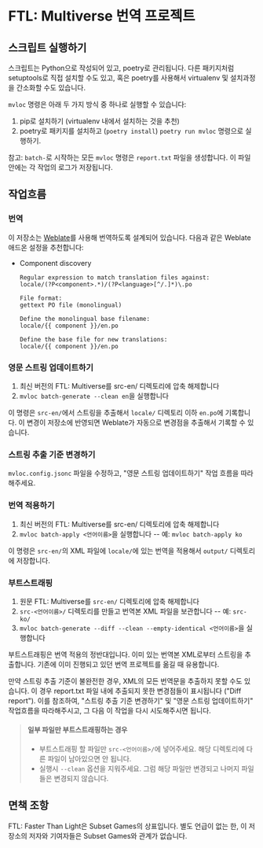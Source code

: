 # FTL: Multiverse 번역 프로젝트

## 스크립트 실행하기

스크립트는 Python으로 작성되어 있고, poetry로 관리됩니다. 다른 패키지처럼 setuptools로 직접 설치할 수도 있고, 혹은 poetry를 사용해서 virtualenv 및 설치과정을 간소화할 수도 있습니다.

`mvloc` 명령은 아래 두 가지 방식 중 하나로 실행할 수 있습니다:

1. pip로 설치하기 (virtualenv 내에서 설치하는 것을 추천)
2. poetry로 패키지를 설치하고 (`poetry install`) `poetry run mvloc` 명령으로 실행하기.

참고: `batch-`로 시작하는 모든 `mvloc` 명령은 `report.txt` 파일을 생성합니다. 이 파일 안에는 각 작업의 로그가 저장됩니다.

## 작업흐름

### 번역

이 저장소는 [Weblate](https://weblate.org/)를 사용해 번역하도록 설계되어 있습니다. 다음과 같은 Weblate 애드온 설정을 추천합니다:

* Component discovery
   ```
   Regular expression to match translation files against:
   locale/(?P<component>.*)/(?P<language>[^/.]*)\.po
   
   File format:
   gettext PO file (monolingual)
   
   Define the monolingual base filename:
   locale/{{ component }}/en.po
   
   Define the base file for new translations:
   locale/{{ component }}/en.po
   ```

### 영문 스트링 업데이트하기

1. 최신 버전의 FTL: Multiverse를 src-en/ 디렉토리에 압축 해제합니다
2. `mvloc batch-generate --clean en`을 실행합니다

이 명령은 `src-en/`에서 스트링을 추출해서 `locale/` 디렉토리 이하 `en.po`에 기록합니다.
이 변경이 저장소에 반영되면 Weblate가 자동으로 변경점을 추출해서 기록할 수 있습니다.

### 스트링 추출 기준 변경하기

`mvloc.config.jsonc` 파일을 수정하고, "영문 스트링 업데이트하기" 작업 흐름을 따라해주세요.

### 번역 적용하기

1. 최신 버전의 FTL: Multiverse를 src-en/ 디렉토리에 압축 해제합니다
2. `mvloc batch-apply <언어이름>`을 실행합니다 -- 예: `mvloc batch-apply ko`

이 명령은 `src-en/`의 XML 파일에 `locale/`에 있는 번역을 적용해서 `output/` 디렉토리에 저장합니다.

### 부트스트래핑

1. 원문 FTL: Multiverse를 `src-en/` 디렉토리에 압축 해제합니다
2. `src-<언어이름>/` 디렉토리를 만들고 번역본 XML 파일을 보관합니다 -- 예: `src-ko/`
3. `mvloc batch-generate --diff --clean --empty-identical <언어이름>`을 실행합니다

부트스트래핑은 번역 적용의 정반대입니다. 이미 있는 번역본 XML로부터 스트링을 추출합니다.
기존에 이미 진행되고 있던 번역 프로젝트를 옮길 때 유용합니다.

만약 스트링 추출 기준이 불완전한 경우, XML의 모든 번역문을 추출하지 못할 수도 있습니다. 이 경우 report.txt 파일 내에
추출되지 못한 변경점들이 표시됩니다 ("Diff report"). 이를 참조하여, "스트링 추출 기준 변경하기" 및
"영문 스트링 업데이트하기" 작업흐름을 따라해주시고, 그 다음 이 작업을 다시 시도해주시면 됩니다.

> #### 일부 파일만 부트스트래핑하는 경우
>
> * 부트스트래핑 할 파일만 `src-<언어이름>/`에 넣어주세요.  해당 디렉토리에 다른 파일이 남아있으면 안 됩니다.
> * 실행시 `--clean` 옵션을 지워주세요. 그럼 해당 파일만 변경되고 나머지 파일들은 변경되지 않습니다.

## 면책 조항

FTL: Faster Than Light은 Subset Games의 상표입니다. 별도 언급이 없는 한, 이 저장소의 저자와 기여자들은
Subset Games와 관계가 없습니다.
